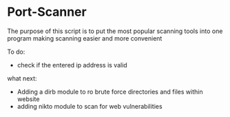# Port-Scanner

The purpose of this script is to put the most popular scanning tools into one program making scanning easier and more convenient

To do:
- check if the entered ip address is valid


what next:
- Adding a dirb module to ro brute force directories and files within website
- adding nikto module to scan for web vulnerabilities
